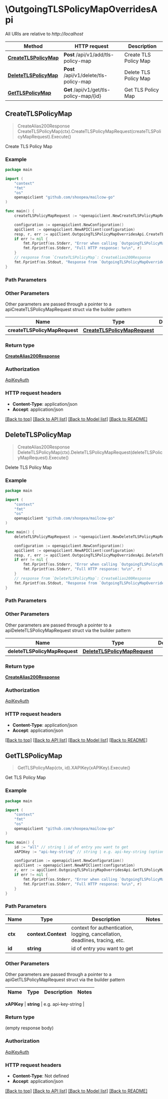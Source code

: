 # \OutgoingTLSPolicyMapOverridesApi

All URIs are relative to *http://localhost*

Method | HTTP request | Description
------------- | ------------- | -------------
[**CreateTLSPolicyMap**](OutgoingTLSPolicyMapOverridesApi.md#CreateTLSPolicyMap) | **Post** /api/v1/add/tls-policy-map | Create TLS Policy Map
[**DeleteTLSPolicyMap**](OutgoingTLSPolicyMapOverridesApi.md#DeleteTLSPolicyMap) | **Post** /api/v1/delete/tls-policy-map | Delete TLS Policy Map
[**GetTLSPolicyMap**](OutgoingTLSPolicyMapOverridesApi.md#GetTLSPolicyMap) | **Get** /api/v1/get/tls-policy-map/{id} | Get TLS Policy Map



## CreateTLSPolicyMap

> CreateAlias200Response CreateTLSPolicyMap(ctx).CreateTLSPolicyMapRequest(createTLSPolicyMapRequest).Execute()

Create TLS Policy Map



### Example

```go
package main

import (
    "context"
    "fmt"
    "os"
    openapiclient "github.com/shoopea/mailcow-go"
)

func main() {
    createTLSPolicyMapRequest := *openapiclient.NewCreateTLSPolicyMapRequest() // CreateTLSPolicyMapRequest |  (optional)

    configuration := openapiclient.NewConfiguration()
    apiClient := openapiclient.NewAPIClient(configuration)
    resp, r, err := apiClient.OutgoingTLSPolicyMapOverridesApi.CreateTLSPolicyMap(context.Background()).CreateTLSPolicyMapRequest(createTLSPolicyMapRequest).Execute()
    if err != nil {
        fmt.Fprintf(os.Stderr, "Error when calling `OutgoingTLSPolicyMapOverridesApi.CreateTLSPolicyMap``: %v\n", err)
        fmt.Fprintf(os.Stderr, "Full HTTP response: %v\n", r)
    }
    // response from `CreateTLSPolicyMap`: CreateAlias200Response
    fmt.Fprintf(os.Stdout, "Response from `OutgoingTLSPolicyMapOverridesApi.CreateTLSPolicyMap`: %v\n", resp)
}
```

### Path Parameters



### Other Parameters

Other parameters are passed through a pointer to a apiCreateTLSPolicyMapRequest struct via the builder pattern


Name | Type | Description  | Notes
------------- | ------------- | ------------- | -------------
 **createTLSPolicyMapRequest** | [**CreateTLSPolicyMapRequest**](CreateTLSPolicyMapRequest.md) |  | 

### Return type

[**CreateAlias200Response**](CreateAlias200Response.md)

### Authorization

[ApiKeyAuth](../README.md#ApiKeyAuth)

### HTTP request headers

- **Content-Type**: application/json
- **Accept**: application/json

[[Back to top]](#) [[Back to API list]](../README.md#documentation-for-api-endpoints)
[[Back to Model list]](../README.md#documentation-for-models)
[[Back to README]](../README.md)


## DeleteTLSPolicyMap

> CreateAlias200Response DeleteTLSPolicyMap(ctx).DeleteTLSPolicyMapRequest(deleteTLSPolicyMapRequest).Execute()

Delete TLS Policy Map



### Example

```go
package main

import (
    "context"
    "fmt"
    "os"
    openapiclient "github.com/shoopea/mailcow-go"
)

func main() {
    deleteTLSPolicyMapRequest := *openapiclient.NewDeleteTLSPolicyMapRequest() // DeleteTLSPolicyMapRequest |  (optional)

    configuration := openapiclient.NewConfiguration()
    apiClient := openapiclient.NewAPIClient(configuration)
    resp, r, err := apiClient.OutgoingTLSPolicyMapOverridesApi.DeleteTLSPolicyMap(context.Background()).DeleteTLSPolicyMapRequest(deleteTLSPolicyMapRequest).Execute()
    if err != nil {
        fmt.Fprintf(os.Stderr, "Error when calling `OutgoingTLSPolicyMapOverridesApi.DeleteTLSPolicyMap``: %v\n", err)
        fmt.Fprintf(os.Stderr, "Full HTTP response: %v\n", r)
    }
    // response from `DeleteTLSPolicyMap`: CreateAlias200Response
    fmt.Fprintf(os.Stdout, "Response from `OutgoingTLSPolicyMapOverridesApi.DeleteTLSPolicyMap`: %v\n", resp)
}
```

### Path Parameters



### Other Parameters

Other parameters are passed through a pointer to a apiDeleteTLSPolicyMapRequest struct via the builder pattern


Name | Type | Description  | Notes
------------- | ------------- | ------------- | -------------
 **deleteTLSPolicyMapRequest** | [**DeleteTLSPolicyMapRequest**](DeleteTLSPolicyMapRequest.md) |  | 

### Return type

[**CreateAlias200Response**](CreateAlias200Response.md)

### Authorization

[ApiKeyAuth](../README.md#ApiKeyAuth)

### HTTP request headers

- **Content-Type**: application/json
- **Accept**: application/json

[[Back to top]](#) [[Back to API list]](../README.md#documentation-for-api-endpoints)
[[Back to Model list]](../README.md#documentation-for-models)
[[Back to README]](../README.md)


## GetTLSPolicyMap

> GetTLSPolicyMap(ctx, id).XAPIKey(xAPIKey).Execute()

Get TLS Policy Map



### Example

```go
package main

import (
    "context"
    "fmt"
    "os"
    openapiclient "github.com/shoopea/mailcow-go"
)

func main() {
    id := "all" // string | id of entry you want to get
    xAPIKey := "api-key-string" // string | e.g. api-key-string (optional)

    configuration := openapiclient.NewConfiguration()
    apiClient := openapiclient.NewAPIClient(configuration)
    r, err := apiClient.OutgoingTLSPolicyMapOverridesApi.GetTLSPolicyMap(context.Background(), id).XAPIKey(xAPIKey).Execute()
    if err != nil {
        fmt.Fprintf(os.Stderr, "Error when calling `OutgoingTLSPolicyMapOverridesApi.GetTLSPolicyMap``: %v\n", err)
        fmt.Fprintf(os.Stderr, "Full HTTP response: %v\n", r)
    }
}
```

### Path Parameters


Name | Type | Description  | Notes
------------- | ------------- | ------------- | -------------
**ctx** | **context.Context** | context for authentication, logging, cancellation, deadlines, tracing, etc.
**id** | **string** | id of entry you want to get | 

### Other Parameters

Other parameters are passed through a pointer to a apiGetTLSPolicyMapRequest struct via the builder pattern


Name | Type | Description  | Notes
------------- | ------------- | ------------- | -------------

 **xAPIKey** | **string** | e.g. api-key-string | 

### Return type

 (empty response body)

### Authorization

[ApiKeyAuth](../README.md#ApiKeyAuth)

### HTTP request headers

- **Content-Type**: Not defined
- **Accept**: application/json

[[Back to top]](#) [[Back to API list]](../README.md#documentation-for-api-endpoints)
[[Back to Model list]](../README.md#documentation-for-models)
[[Back to README]](../README.md)

